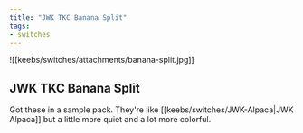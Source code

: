 ```yaml
---
title: "JWK TKC Banana Split"
tags:
- switches
---
```


![[keebs/switches/attachments/banana-split.jpg]]

## JWK TKC Banana Split

Got these in a sample pack. They're like [[keebs/switches/JWK-Alpaca|JWK Alpaca]] but a little more quiet and a lot more colorful.
